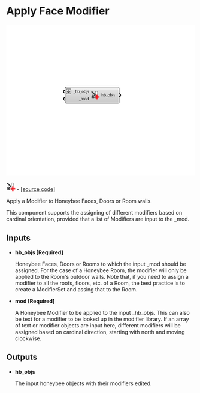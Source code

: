 # Apply Face Modifier

![](../../.gitbook/assets/Apply_Face_Modifier.png)

![](../../.gitbook/assets/Apply_Face_Modifier%20%281%29.png) - [\[source code\]](https://github.com/ladybug-tools/honeybee-grasshopper-radiance/blob/master/honeybee_grasshopper_radiance/src//HB%20Apply%20Face%20Modifier.py)

Apply a Modifier to Honeybee Faces, Doors or Room walls.

This component supports the assigning of different modifiers based on cardinal orientation, provided that a list of Modifiers are input to the \_mod.

## Inputs

* **hb\_objs \[Required\]**

  Honeybee Faces, Doors or Rooms to which the input \_mod should be assigned. For the case of a Honeybee Room, the modifier will only be applied to the Room's outdoor walls. Note that, if you need to assign a modifier to all the roofs, floors, etc. of a Room, the best practice is to create a ModifierSet and assing that to the Room. 

* **mod \[Required\]**

  A Honeybee Modifier to be applied to the input \_hb\_objs. This can also be text for a modifier to be looked up in the modifier library. If an array of text or modifier objects are input here, different modifiers will be assigned based on cardinal direction, starting with north and moving clockwise. 

## Outputs

* **hb\_objs**

  The input honeybee objects with their modifiers edited. 

